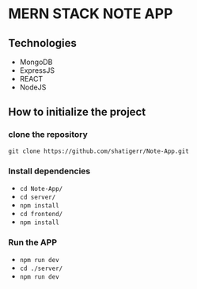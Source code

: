 # MERN STACK NOTE APP

## Technologies
* MongoDB
* ExpressJS
* REACT
* NodeJS

## How to initialize the project

### clone the repository
```git clone https://github.com/shatigerr/Note-App.git```

### Install dependencies

* ```cd Note-App/ ```
* ```cd server/```
* ```npm install ```
* ```cd frontend/```
* ```npm install ```

### Run the APP

* ```npm run dev```
* ```cd ./server/```
* ```npm run dev```